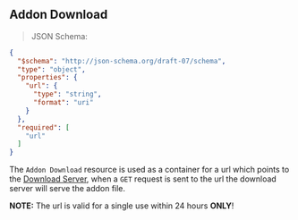## Addon Download

> JSON Schema:

```json
{
  "$schema": "http://json-schema.org/draft-07/schema",
  "type": "object",
  "properties": {
    "url": {
      "type": "string",
      "format": "uri"
    }
  },
  "required": [
    "url"
  ]
}
```

The `Addon Download` resource is used as a container for a url which points to the
[Download Server](#), when a `GET` request is sent to the url the download server will serve the addon file.<br>

**NOTE:** The url is valid for a single use within 24 hours **ONLY**!

